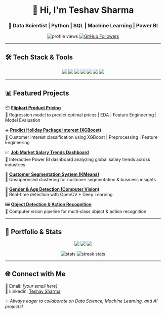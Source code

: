 <!-- Header -->
<h1 align="center">👋 Hi, I'm Teshav Sharma</h1>
<h3 align="center">🚀 Data Scientist | Python | SQL | Machine Learning | Power BI</h3>

<p align="center">
  <img src="https://komarev.com/ghpvc/?username=mynteshav&label=Profile%20Views&color=0e75b6&style=flat" alt="profile views" /> 
  <a href="https://github.com/mynteshav?tab=followers"><img src="https://img.shields.io/github/followers/mynteshav?label=Followers&style=social" alt="GitHub Followers"></a>
</p>

---

## 🛠️ Tech Stack & Tools  
<p align="center">
  <img src="https://img.shields.io/badge/Python-3776AB?style=for-the-badge&logo=python&logoColor=white"/>
  <img src="https://img.shields.io/badge/SQL-025E8C?style=for-the-badge&logo=postgresql&logoColor=white"/>
  <img src="https://img.shields.io/badge/Machine%20Learning-FF6F00?style=for-the-badge&logo=scikitlearn&logoColor=white"/>
  <img src="https://img.shields.io/badge/Power%20BI-F2C811?style=for-the-badge&logo=powerbi&logoColor=black"/>
  <img src="https://img.shields.io/badge/TensorFlow-FF6F00?style=for-the-badge&logo=tensorflow&logoColor=white"/>
  <img src="https://img.shields.io/badge/ScikitLearn-F7931E?style=for-the-badge&logo=scikit-learn&logoColor=white"/>
  <img src="https://img.shields.io/badge/Git-F05032?style=for-the-badge&logo=git&logoColor=white"/>
</p>

---

## 📊 Featured Projects  

📦 [**Flipkart Product Pricing**](https://github.com/mynteshav/Flipkart-product-pricing)  
🔹 Regression model to predict optimal prices | EDA | Feature Engineering | Model Evaluation  

✈️ [**Predict Holiday Package Interest (XGBoost)**](https://github.com/mynteshav/Predict-Holiday-Package-Using-XGBoost)  
🔹 Customer interest classification using XGBoost | Preprocessing | Feature Engineering  

📈 [**Job Market Salary Trends Dashboard**](https://github.com/mynteshav/Job-Market-Salary-Trends-Dashboard-Power-BI)  
🔹 Interactive Power BI dashboard analyzing global salary trends across industries  

🧑 [**Customer Segmentation System (KMeans)**](https://github.com/mynteshav/CodeClause_Customer_Segmentation_system2.ipynb)  
🔹 Unsupervised clustering for customer segmentation & business insights  

🤖 [**Gender & Age Detection (Computer Vision)**](https://github.com/mynteshav/CodeClause_Gender_and_age_detection_system1)  
🔹 Real-time detection with OpenCV + Deep Learning  

🖼️ [**Object Detection & Action Recognition**](https://github.com/mynteshav/Object-Detection-and-Action)  
🔹 Computer vision pipeline for multi-class object & action recognition  

---

## 📌 Portfolio & Stats  

<p align="center">
  <a href="https://mynteshav.github.io/teshavsharma/"><img src="https://img.shields.io/badge/🌐%20Portfolio-000?style=for-the-badge" /></a>
  <a href="https://github.com/mynteshav?tab=repositories"><img src="https://img.shields.io/badge/📂%20All%20Repos-000?style=for-the-badge" /></a>
  <a href="https://www.linkedin.com/in/teshav-sharma-3793a7242/"><img src="https://img.shields.io/badge/💼%20LinkedIn-0077B5?style=for-the-badge&logo=linkedin&logoColor=white"/></a>
</p>

<p align="center">
  <img src="https://github-readme-stats.vercel.app/api?username=mynteshav&show_icons=true&theme=tokyonight" alt="stats" />
  <img src="https://github-readme-streak-stats.herokuapp.com/?user=mynteshav&theme=tokyonight" alt="streak stats" />
</p>

---

## 🌐 Connect with Me  
📧 Email: *[your email here]*  
💼 LinkedIn: [Teshav Sharma](https://www.linkedin.com/in/teshav-sharma-3793a7242/)  

✨ *Always eager to collaborate on Data Science, Machine Learning, and AI projects!*

